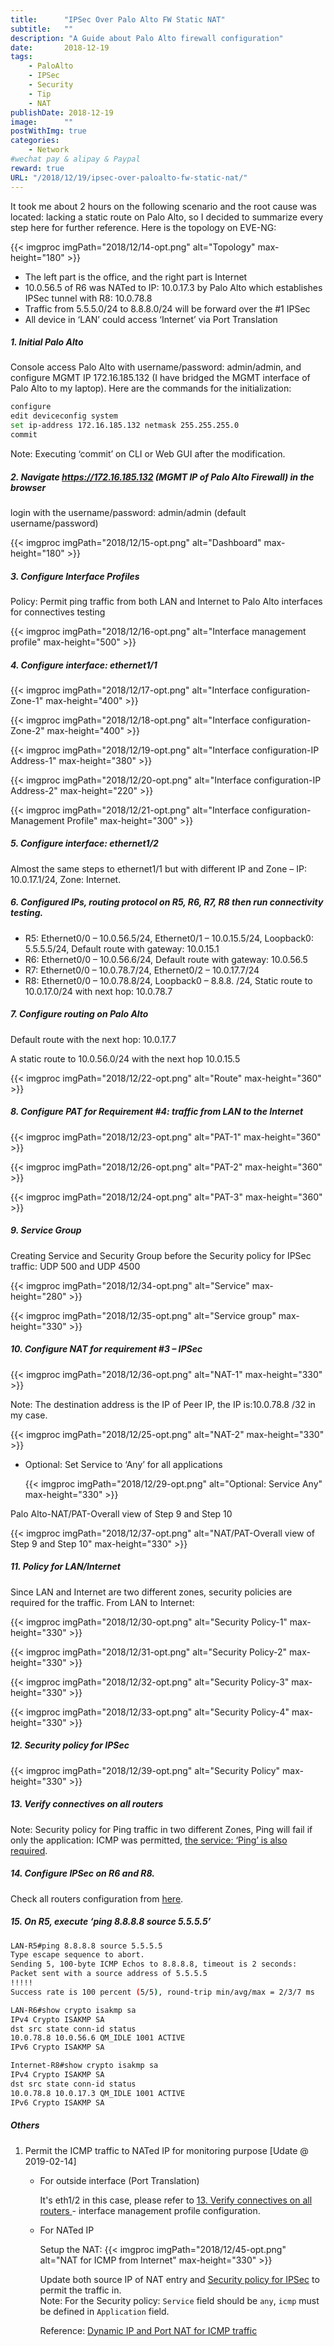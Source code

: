 ```yaml
---
title:      "IPSec Over Palo Alto FW Static NAT"
subtitle:   ""
description: "A Guide about Palo Alto firewall configuration"
date:       2018-12-19
tags:
    - PaloAlto
    - IPSec
    - Security
    - Tip
    - NAT
publishDate: 2018-12-19
image:      ""
postWithImg: true
categories:
    - Network
#wechat pay & alipay & Paypal
reward: true
URL: "/2018/12/19/ipsec-over-paloalto-fw-static-nat/"
---
```

It took me about 2 hours on the following scenario and the root cause was located: lacking a static route on Palo Alto, so I decided to summarize every step here for further reference. Here is the topology on EVE-NG:

{{< imgproc imgPath="2018/12/14-opt.png" alt="Topology" max-height="180" >}}

- The left part is the office, and the right part is Internet
- 10.0.56.5 of R6 was NATed to IP: 10.0.17.3 by Palo Alto which establishes IPSec tunnel with R8: 10.0.78.8
- Traffic from 5.5.5.0/24 to 8.8.8.0/24 will be forward over the #1 IPSec
- All device in ‘LAN’ could access ‘Internet’ via Port Translation

##### 1. Initial Palo Alto

Console access Palo Alto with username/password: admin/admin, and configure MGMT IP 172.16.185.132 (I have bridged the MGMT interface of Palo Alto to my laptop). Here are the commands for the initialization:

~~~bash
configure
edit deviceconfig system
set ip-address 172.16.185.132 netmask 255.255.255.0
commit
~~~

Note: Executing ‘commit’ on CLI or Web GUI after the modification.

##### 2. Navigate https://172.16.185.132 (MGMT IP of Palo Alto Firewall) in the browser

login with the username/password: admin/admin (default username/password)

{{< imgproc imgPath="2018/12/15-opt.png" alt="Dashboard" max-height="180" >}}

##### 3. Configure Interface Profiles

Policy: Permit ping traffic from both LAN and Internet to Palo Alto interfaces for connectives testing

{{< imgproc imgPath="2018/12/16-opt.png" alt="Interface management profile" max-height="500" >}}

##### 4. Configure interface: ethernet1/1

{{< imgproc imgPath="2018/12/17-opt.png" alt="Interface configuration-Zone-1" max-height="400" >}}

{{< imgproc imgPath="2018/12/18-opt.png" alt="Interface configuration-Zone-2" max-height="400" >}}

{{< imgproc imgPath="2018/12/19-opt.png" alt="Interface configuration-IP Address-1" max-height="380" >}}

{{< imgproc imgPath="2018/12/20-opt.png" alt="Interface configuration-IP Address-2" max-height="220" >}}

{{< imgproc imgPath="2018/12/21-opt.png" alt="Interface configuration-Management Profile" max-height="300" >}}

##### 5. Configure interface: ethernet1/2

Almost the same steps to ethernet1/1 but with different IP and Zone – IP: 10.0.17.1/24, Zone: Internet.

##### 6. Configured IPs, routing protocol on R5, R6, R7, R8 then run connectivity testing.

- R5: Ethernet0/0 – 10.0.56.5/24, Ethernet0/1 – 10.0.15.5/24, Loopback0: 5.5.5.5/24, Default route with gateway: 10.0.15.1
- R6: Ethernet0/0 – 10.0.56.6/24, Default route with gateway: 10.0.56.5
- R7: Ethernet0/0 – 10.0.78.7/24, Ethernet0/2 – 10.0.17.7/24
- R8: Ethernet0/0 – 10.0.78.8/24, Loopback0 – 8.8.8. /24, Static route to 10.0.17.0/24 with next hop: 10.0.78.7

##### 7. Configure routing on Palo Alto

Default route with the next hop: 10.0.17.7

A static route to 10.0.56.0/24 with the next hop 10.0.15.5

{{< imgproc imgPath="2018/12/22-opt.png" alt="Route" max-height="360" >}}

##### 8. Configure PAT for Requirement #4: traffic from LAN to the Internet

{{< imgproc imgPath="2018/12/23-opt.png" alt="PAT-1" max-height="360" >}}

{{< imgproc imgPath="2018/12/26-opt.png" alt="PAT-2" max-height="360" >}}

{{< imgproc imgPath="2018/12/24-opt.png" alt="PAT-3" max-height="360" >}}

##### 9. Service Group

Creating Service and Security Group before the Security policy for IPSec traffic: UDP 500 and UDP 4500

{{< imgproc imgPath="2018/12/34-opt.png" alt="Service" max-height="280" >}}

{{< imgproc imgPath="2018/12/35-opt.png" alt="Service group" max-height="330" >}}

##### 10. Configure NAT for requirement #3 – IPSec

{{< imgproc imgPath="2018/12/36-opt.png" alt="NAT-1" max-height="330" >}}

Note: The destination address is the IP of Peer IP, the IP is:10.0.78.8 /32 in my case.

{{< imgproc imgPath="2018/12/25-opt.png" alt="NAT-2" max-height="330" >}}

- Optional: Set Service to ‘Any’ for all applications

    {{< imgproc imgPath="2018/12/29-opt.png" alt="Optional: Service Any" max-height="330" >}}

Palo Alto-NAT/PAT-Overall view of Step 9 and Step 10

{{< imgproc imgPath="2018/12/37-opt.png" alt="NAT/PAT-Overall view of Step 9 and Step 10" max-height="330" >}}

##### 11. Policy for LAN/Internet

Since LAN and Internet are two different zones, security policies are required for the traffic. From LAN to Internet:

{{< imgproc imgPath="2018/12/30-opt.png" alt="Security Policy-1" max-height="330" >}}

{{< imgproc imgPath="2018/12/31-opt.png" alt="Security Policy-2" max-height="330" >}}

{{< imgproc imgPath="2018/12/32-opt.png" alt="Security Policy-3" max-height="330" >}}

{{< imgproc imgPath="2018/12/33-opt.png" alt="Security Policy-4" max-height="330" >}}

##### 12. Security policy for IPSec

{{< imgproc imgPath="2018/12/39-opt.png" alt="Security Policy" max-height="330" >}}

##### 13. Verify connectives on all routers

Note: Security policy for Ping traffic in two different Zones, Ping will fail if only the application: ICMP was permitted, [the service: ‘Ping’ is also required](https://knowledgebase.paloaltonetworks.com/KCSArticleDetail?id=kA10g000000ClIoCAK).

##### 14. Configure IPSec on R6 and R8.

Check all routers configuration from [here](https://gist.github.com/gainskills/29bcf7b9c8bf2a8121e3ae6c8fcbdda5).

##### 15. On R5, execute ‘ping 8.8.8.8 source 5.5.5.5’

~~~bash
LAN-R5#ping 8.8.8.8 source 5.5.5.5
Type escape sequence to abort.
Sending 5, 100-byte ICMP Echos to 8.8.8.8, timeout is 2 seconds:
Packet sent with a source address of 5.5.5.5
!!!!!
Success rate is 100 percent (5/5), round-trip min/avg/max = 2/3/7 ms
~~~

~~~bash
LAN-R6#show crypto isakmp sa
IPv4 Crypto ISAKMP SA
dst src state conn-id status
10.0.78.8 10.0.56.6 QM_IDLE 1001 ACTIVE
IPv6 Crypto ISAKMP SA
~~~

~~~bash
Internet-R8#show crypto isakmp sa
IPv4 Crypto ISAKMP SA
dst src state conn-id status
10.0.78.8 10.0.17.3 QM_IDLE 1001 ACTIVE
IPv6 Crypto ISAKMP SA
~~~

##### Others

1. Permit the ICMP traffic to NATed IP for monitoring purpose [Udate @ 2019-02-14]

    - For outside interface (Port Translation)

        It's eth1/2 in this case, please refer to [13. Verify connectives on all routers
](#13-verify-connectives-on-all-routers) - interface management profile configuration.

    - For NATed IP

        Setup the NAT:
        {{< imgproc imgPath="2018/12/45-opt.png" alt="NAT for ICMP from Internet" max-height="330" >}}

        Update both source IP of NAT entry and [Security policy for IPSec](#12-security-policy-for-ipsec) to permit the traffic in.<br>
        Note: For the Security policy: ```Service``` field should be ```any```, ```icmp``` must be defined in ```Application``` field.

        Reference: [Dynamic IP and Port NAT for ICMP traffic](https://knowledgebase.paloaltonetworks.com/KCSArticleDetail?id=kA10g000000ClJuCAK)
